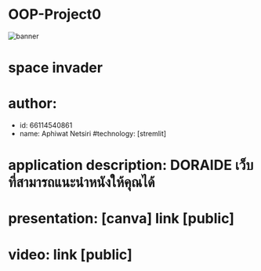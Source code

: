 # OOP-Project0

![banner](./1.png)

# space invader
# author: 
  * id: 66114540861
  * name: Aphiwat Netsiri
#technology: [stremlit]

# application description: DORAIDE เว็บที่สามารถแนะนำหนังให้คุณได้

# presentation: [canva] link [public]

# video: link [public]


